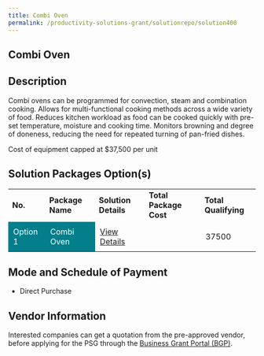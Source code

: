```yaml
---
title: Combi Oven
permalink: /productivity-solutions-grant/solutionrepo/solution400
---
```


## Combi Oven

## Description

Combi ovens can be programmed for convection, steam and combination cooking. Allows for multi-functional cooking methods across a wide variety of food. Reduces kitchen workload as food can be cooked quickly with pre-set temperature, moisture and cooking time. Monitors browning and degree of doneness, reducing the need for repeated turning of pan-fried dishes.

Cost of equipment capped at $37,500 per unit

## Solution Packages Option(s)

<table>
<tr>
<td><b>No.</b></td>
<td><b>Package Name</b></td>
<td><b>Solution Details</b></td>
<td><b>Total Package Cost</b></td>
<td><b>Total Qualifying</b></td>
</tr>
<tr>
<td style='padding: 10px; background-color: #037E8A; color: #FFFFFF;'>Option 1</td>
<td style='padding: 10px; background-color: #037E8A; color: #FFFFFF;'>Combi Oven</td>
<td style='padding: 10px;'><a href='' target='_blank'>View Details</a></td>
<td style='padding: 10px;'></td>
<td style='padding: 10px;'>37500</td>
</tr>
</table>

## Mode and Schedule of Payment

 - Direct Purchase

## Vendor Information

 

Interested companies can get a quotation from the pre-approved vendor, before applying for the PSG through the <a href='https://www.businessgrants.gov.sg/' target='_blank' rel='noopener'>Business Grant Portal (BGP)</a>.

<script src="/jquery/resize-tables.js"></script>
